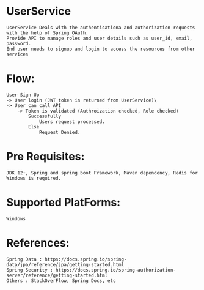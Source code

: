 # UserService
	UserService Deals with the authenticationa and authorization requests with the help of Spring OAuth.
	Provide API to manage roles and user details such as user_id, email, password.
	End user needs to signup and login to access the resources from other services

# Flow:
	User Sign Up 
	-> User login (JWT token is returned from UserService)\
	-> User can call API 
		-> Token is validated (Authroization checked, Role checked)
			Successfully
				Users request processed.
			Else 
				Request Denied.

# Pre Requisites:
	JDK 12+, Spring and spring boot Framework, Maven dependency, Redis for Windows is required.

# Supported PlatForms:
	Windows

# References:
	Spring Data : https://docs.spring.io/spring-data/jpa/reference/jpa/getting-started.html
	Spring Security : https://docs.spring.io/spring-authorization-server/reference/getting-started.html
	Others : StackOverFlow, Spring Docs, etc

